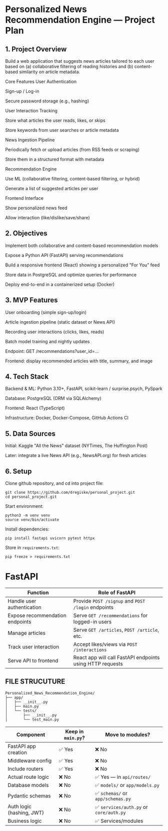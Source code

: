# Personalized News Recommendation Engine — Project Plan

## 1. Project Overview

Build a web application that suggests news articles tailored to each user based on (a) collaborative filtering of reading histories and (b) content-based similarity on article metadata.

Core Features
User Authentication

Sign-up / Log-in

Secure password storage (e.g., hashing)

User Interaction Tracking

Store what articles the user reads, likes, or skips

Store keywords from user searches or article metadata

News Ingestion Pipeline

Periodically fetch or upload articles (from RSS feeds or scraping)

Store them in a structured format with metadata

Recommendation Engine

Use ML (collaborative filtering, content-based filtering, or hybrid)

Generate a list of suggested articles per user

Frontend Interface

Show personalized news feed

Allow interaction (like/dislike/save/share)

## 2. Objectives

Implement both collaborative and content-based recommendation models

Expose a Python API (FastAPI) serving recommendations

Build a responsive frontend (React) showing a personalized "For You" feed

Store data in PostgreSQL and optimize queries for performance

Deploy end-to-end in a containerized setup (Docker)

## 3. MVP Features

User onboarding (simple sign-up/login)

Article ingestion pipeline (static dataset or News API)

Recording user interactions (clicks, likes, reads)

Batch model training and nightly updates

Endpoint: GET /recommendations?user_id=...

Frontend: display recommended articles with title, summary, and image

## 4. Tech Stack

Backend & ML: Python 3.10+, FastAPI, scikit-learn / surprise.psych, PySpark

Database: PostgreSQL (ORM via SQLAlchemy)

Frontend: React (TypeScript)

Infrastructure: Docker, Docker-Compose, GitHub Actions CI

## 5. Data Sources

Initial: Kaggle "All the News" dataset (NYTimes, The Huffington Post)

Later: integrate a live News API (e.g., NewsAPI.org) for fresh articles

## 6. Setup
Clone github repository, and cd into project file:
```
git clone https://github.com/dregiske/personal_project.git
cd personal_project.git
```

Start environment:
```
python3 -m venv venv
source venv/bin/activate
```

Install dependencies:
```
pip install fastapi uvicorn pytest httpx
```

Store in `requirements.txt`:
```
pip freeze > requirements.txt
```


# FastAPI

| Function                        | Role of FastAPI                                           |
| ------------------------------- | --------------------------------------------------------- |
| Handle user authentication      | Provide `POST /signup` and `POST /login` endpoints        |
| Expose recommendation endpoints | Serve `GET /recommendations` for logged-in users          |
| Manage articles                 | Serve `GET /articles`, `POST /article`, etc.              |
| Track user interaction          | Accept likes/views via `POST /interactions`               |
| Serve API to frontend           | React app will call FastAPI endpoints using HTTP requests |

## FILE STRUCUTURE
```
Personalized_News_Recommendation_Engine/
├── app/
│   ├── __init__.py
│   ├── main.py
│   └── tests/
│       ├── __init__.py
│       └── test_main.py
```

| **Component**             | **Keep in `main.py`?** | **Move to modules?**                    |
| ------------------------- | ---------------------- | ----------------------------------------|
| FastAPI app creation      | ✅ Yes                  | ❌ No                                   |
| Middleware config         | ✅ Yes                  | ❌ No                                   |
| Include routers           | ✅ Yes                  | ❌ No                                   |
| Actual route logic        | ❌ No                   | ✅ Yes — in `api/routes/`               |
| Database models           | ❌ No                   | ✅ `models/` or `app/models.py`         |
| Pydantic schemas          | ❌ No                   | ✅ `schemas/` or `app/schemas.py`       |
| Auth logic (hashing, JWT) | ❌ No                   | ✅ `services/auth.py` or `core/auth.py` |
| Business logic            | ❌ No                   | ✅ Services/modules                     |

